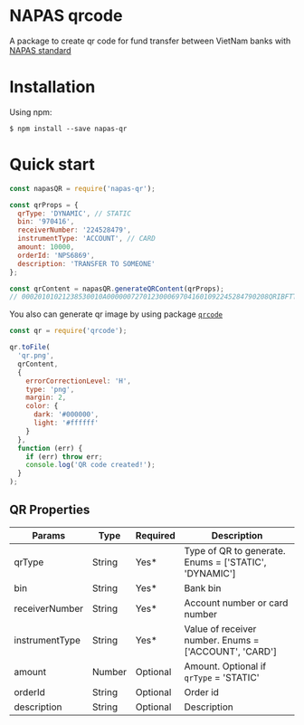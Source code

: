 # NAPAS qrcode

A package to create qr code for fund transfer between VietNam banks with [NAPAS standard](https://vietqr.net/)

# Installation

Using npm:

```
$ npm install --save napas-qr
```

# Quick start

```js
const napasQR = require('napas-qr');

const qrProps = {
  qrType: 'DYNAMIC', // STATIC
  bin: '970416',
  receiverNumber: '224528479',
  instrumentType: 'ACCOUNT', // CARD
  amount: 10000,
  orderId: 'NPS6869',
  description: 'TRANSFER TO SOMEONE'
};

const qrContent = napasQR.generateQRContent(qrProps);
// 00020101021238530010A0000007270123000697041601092245284790208QRIBFTTA53037045405100005802VN62340107NPS68690819TRANSFER TO SOMEONE6304AC13
```

You also can generate qr image by using package [`qrcode`](https://www.npmjs.com/package/qrcode)

```js
const qr = require('qrcode');

qr.toFile(
  'qr.png',
  qrContent,
  {
    errorCorrectionLevel: 'H',
    type: 'png',
    margin: 2,
    color: {
      dark: '#000000',
      light: '#ffffff'
    }
  },
  function (err) {
    if (err) throw err;
    console.log('QR code created!');
  }
);
```

## QR Properties

| Params         | Type   | Required | Description                                           |
| -------------- | ------ | -------- | ----------------------------------------------------- |
| qrType         | String | Yes\*    | Type of QR to generate. Enums = ['STATIC', 'DYNAMIC'] |
| bin            | String | Yes\*    | Bank bin                                              |
| receiverNumber | String | Yes\*    | Account number or card number                         |
| instrumentType | String | Yes\*    | Value of receiver number. Enums = ['ACCOUNT', 'CARD'] |
| amount         | Number | Optional | Amount. Optional if `qrType` = 'STATIC'               |
| orderId        | String | Optional | Order id                                              |
| description    | String | Optional | Description                                           |
